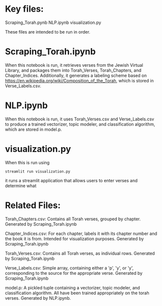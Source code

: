 # Key files:
Scraping_Torah.pynb
NLP.ipynb
visualization.py

These files are intended to be run in order.

# Scraping_Torah.ipynb
When this notebook is run, it retrieves verses from the Jewish Virtual Library, and packages them into Torah_Verses, Torah_Chapters, and Chapter_Indices. Additionally, it generates a labeling scheme based on https://en.wikipedia.org/wiki/Composition_of_the_Torah, which is stored in Verse_Labels.csv.

# NLP.ipynb
When this notebook is run, it uses Torah_Verses.csv and Verse_Labels.csv to produce a trained vectorizer, topic modeler, and classification algorithm, which are stored in model.p.

# visualization.py
When this is run using 

```streamlit run visualization.py```

it runs a streamlit application that allows users to enter verses and determine what 

# Related Files:
Torah_Chapters.csv:
Contains all Torah verses, grouped by chapter.
Generated by Scraping_Torah.ipynb

Chapter_Indices.csv: 
For each chapter, labels it with its chapter number and the book it is from. Intended for visualization purposes.
Generated by Scraping_Torah.ipynb

Torah_Verses.csv: 
Contains all Torah verses, as individual rows. 
Generated by Scraping_Torah.ipynb

Verse_Labels.csv: 
Simple array, containing either a 'p', 'y', or 'y', corresponding to the source for the appropriate verse.
Generated by Scraping_Torah.ipynb

model.p:
A pickled tuple containing a vectorizer, topic modeler, and classification algorithm. All have been trained appropriately on the torah verses.
Generated by NLP.ipynb. 